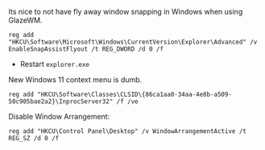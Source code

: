 Its nice to not have fly away window snapping in Windows when using GlazeWM.

```
reg add "HKCU\Software\Microsoft\Windows\CurrentVersion\Explorer\Advanced" /v EnableSnapAssistFlyout /t REG_DWORD /d 0 /f
```

- Restart `explorer.exe`

New Windows 11 context menu is dumb.

```
reg add "HKCU\Software\Classes\CLSID\{86ca1aa0-34aa-4e8b-a509-50c905bae2a2}\InprocServer32" /f /ve
```

Disable Window Arrangement:

```
reg add "HKCU\Control Panel\Desktop" /v WindowArrangementActive /t REG_SZ /d 0 /f
```

